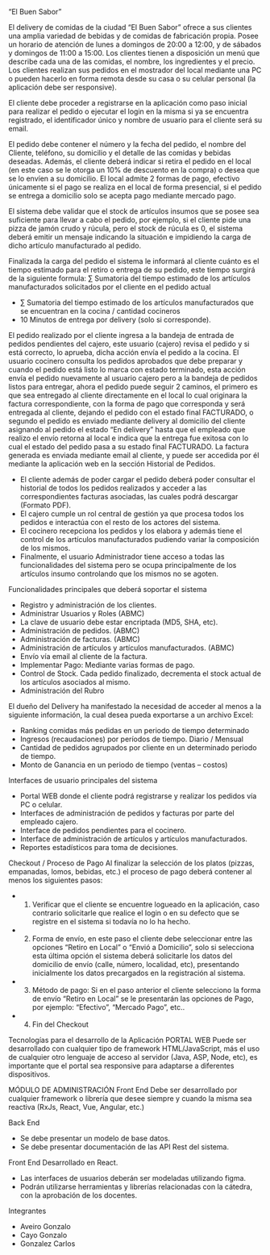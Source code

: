 “El Buen Sabor”

El delivery de comidas de la ciudad “El Buen Sabor” ofrece a sus clientes una amplia variedad de bebidas y de comidas de fabricación propia. Posee un horario de atención de lunes a domingos de 20:00 a 12:00, y de sábados y domingos de 11:00 a 15:00. Los clientes tienen a disposición un menú que describe cada una de las comidas, el nombre, los ingredientes y el precio. Los clientes realizan sus pedidos en el mostrador del local mediante una PC o pueden hacerlo en forma remota desde su casa o su celular personal (la aplicación debe ser responsive).

El cliente debe proceder a registrarse en la aplicación como paso inicial para realizar el pedido o ejecutar el login en la misma si ya se encuentra registrado, el identificador único y nombre de usuario para el cliente será su email.

El pedido debe contener el número y la fecha del pedido, el nombre del Cliente, teléfono, su domicilio y el detalle de las comidas y bebidas deseadas. Además, el cliente deberá indicar si retira el pedido en el local (en este caso se le otorga un 10% de descuento en la compra) o desea que se lo envíen a su domicilio. El local admite 2 formas de pago, efectivo únicamente si el pago se realiza en el local de forma presencial, si el pedido se entrega a domicilio solo se acepta pago mediante mercado pago.

El sistema debe validar que el stock de artículos insumos que se posee sea suficiente para llevar a cabo el pedido, por ejemplo, si el cliente pide una pizza de jamón crudo y rúcula, pero el stock de rúcula es 0, el sistema deberá emitir un mensaje indicando la situación e impidiendo la carga de dicho artículo manufacturado al pedido.

Finalizada la carga del pedido el sistema le informará al cliente cuánto es el tiempo estimado para el retiro o entrega de su pedido, este tiempo surgirá de la siguiente formula:
∑ Sumatoria del tiempo estimado de los artículos manufacturados solicitados por el cliente en el pedido actual

- ∑ Sumatoria del tiempo estimado de los artículos manufacturados que se encuentran en la cocina / cantidad cocineros
- 10 Minutos de entrega por delivery (solo si corresponde).

El pedido realizado por el cliente ingresa a la bandeja de entrada de pedidos pendientes del cajero, este usuario (cajero) revisa el pedido y si está correcto, lo aprueba, dicha acción envía el pedido a la cocina. El usuario cocinero consulta los pedidos aprobados que debe preparar y cuando el pedido está listo lo marca con estado terminado, esta acción envía el pedido nuevamente al usuario cajero pero a la bandeja de pedidos listos para entregar, ahora el pedido puede seguir 2 caminos, el primero es que sea entregado al cliente directamente en el local lo cual originara la factura correspondiente, con la forma de pago que corresponda y será entregada al cliente, dejando el pedido con el estado final FACTURADO, o segundo el pedido es enviado mediante delivery al domicilio del cliente asignando al pedido el estado “En delivery” hasta que el empleado que realizo el envío retorna al local e indica que la entrega fue exitosa con lo cual el estado del pedido pasa a su estado final FACTURADO. La factura generada es enviada mediante email al cliente, y puede ser accedida por él mediante la aplicación web en la sección Historial de Pedidos.

- El cliente además de poder cargar el pedido deberá poder consultar el historial de todos los pedidos realizados y acceder a las correspondientes facturas asociadas, las cuales podrá descargar (Formato PDF).
- El cajero cumple un rol central de gestión ya que procesa todos los pedidos e interactúa con el resto de los actores del sistema.
- El cocinero recepciona los pedidos y los elabora y además tiene el control de los artículos manufacturados pudiendo variar la composición de los mismos.
- Finalmente, el usuario Administrador tiene acceso a todas las funcionalidades del sistema pero se ocupa principalmente de los artículos insumo controlando que los mismos no se agoten.

Funcionalidades principales que deberá soportar el sistema

- Registro y administración de los clientes.
- Administrar Usuarios y Roles (ABMC)
- La clave de usuario debe estar encriptada (MD5, SHA, etc).
- Administración de pedidos. (ABMC)
- Administración de facturas. (ABMC)
- Administración de artículos y artículos manufacturados. (ABMC)
- Envío vía email al cliente de la factura.
- Implementar Pago: Mediante varias formas de pago.
- Control de Stock. Cada pedido finalizado, decrementa el stock actual de los artículos asociados al mismo.
- Administración del Rubro

El dueño del Delivery ha manifestado la necesidad de acceder al menos a la siguiente información, la cual desea pueda exportarse a un archivo Excel:

- Ranking comidas más pedidas en un periodo de tiempo determinado
- Ingresos (recaudaciones) por períodos de tiempo. Diario / Mensual
- Cantidad de pedidos agrupados por cliente en un determinado periodo de tiempo.
- Monto de Ganancia en un periodo de tiempo (ventas – costos)

Interfaces de usuario principales del sistema

- Portal WEB donde el cliente podrá registrarse y realizar los pedidos vía PC o celular.
- Interfaces de administración de pedidos y facturas por parte del empleado cajero.
- Interface de pedidos pendientes para el cocinero.
- Interface de administración de artículos y artículos manufacturados.
- Reportes estadísticos para toma de decisiones.

Checkout / Proceso de Pago
Al finalizar la selección de los platos (pizzas, empanadas, lomos, bebidas, etc.) el proceso de pago deberá contener al menos los siguientes pasos:

- 1. Verificar que el cliente se encuentre logueado en la aplicación, caso contrario solicitarle que realice el login o en su defecto que se registre en el sistema si todavía no lo ha hecho.
- 2. Forma de envío, en este paso el cliente debe seleccionar entre las opciones “Retiro en Local” o “Envió a Domicilio”, solo si selecciona esta última opción el sistema deberá solicitarle los datos del domicilio de envío (calle, número, localidad, etc), presentando inicialmente los datos precargados en la registración al sistema.
- 3. Método de pago: Si en el paso anterior el cliente selecciono la forma de envío “Retiro en Local” se le presentarán las opciones de Pago, por ejemplo: “Efectivo”, “Mercado Pago”, etc..
- 4. Fin del Checkout

Tecnologías para el desarrollo de la Aplicación
PORTAL WEB
Puede ser desarrollado con cualquier tipo de framework HTML/JavaScript, más el uso de cualquier otro lenguaje de acceso al servidor (Java, ASP, Node, etc), es importante que el portal sea responsive para adaptarse a diferentes dispositivos.

MÓDULO DE ADMINISTRACIÓN
Front End
Debe ser desarrollado por cualquier framework o librería que desee siempre y cuando la misma sea reactiva (RxJs, React, Vue, Angular, etc.)

Back End

- Se debe presentar un modelo de base datos.
- Se debe presentar documentación de las API Rest del sistema.

Front End
Desarrollado en React.

- Las interfaces de usuarios deberán ser modeladas utilizando figma.
- Podrán utilizarse herramientas y librerías relacionadas con la cátedra, con la aprobación de los docentes.

Integrantes

- Aveiro Gonzalo
- Cayo Gonzalo
- Gonzalez Carlos
